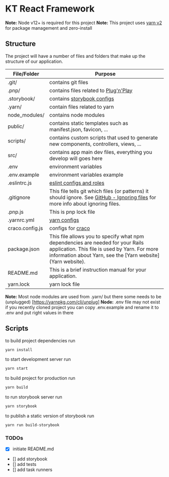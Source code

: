 <!-- markdownlint-disable line-length -->

# KT React Framework

**Note:** Node v12+ is required for this project
**Note:** This project uses [yarn v2](https://yarnpkg.com/) for package management and zero-install

## Structure

The project will have a number of files and folders that make up the structure of our application.

| File/Folder | Purpose |
| ----------- | ------- |
| .git/ | contains git files|
| .pnp/ | contains files related to [Plug'n'Play](https://yarnpkg.com/features/pnp)
| .storybook/ | contains [storybook configs](https://storybook.js.org/docs/react/configure/overview) |
| .yarn/ | contain files related to yarn |
| node_modules/ | contains node modules |
| public/ | contains static templates such as manifest.json, favicon, ... |
| scripts/ | contains custom scripts that used to generate new components, controllers, views, ...|
| src/ | contains app main dev files, everything you develop will goes here |
| .env | environment variables |
| .env.example | environment variables example |
| .eslintrc.js | [eslint configs and roles](https://eslint.org/docs/developer-guide/shareable-configs) |
| .gitignore | This file tells git which files (or patterns) it should ignore. See [GitHub - Ignoring files](https://help.github.com/articles/ignoring-files) for more info about ignoring files. |
| .pnp.js | This is pnp lock file |
| .yarnrc.yml | [yarn configs](https://yarnpkg.com/configuration/manifest) |
| craco.config.js | configs for [craco](https://github.com/gsoft-inc/craco) |
| package.json | This file allows you to specify what npm dependencies are needed for your Rails application. This file is used by Yarn. For more information about Yarn, see the [Yarn website](Yarn website). |
| README.md | This is a brief instruction manual for your application. |
| yarn.lock | yarn lock file |

**Note:** Most node modules are used from .yarn/ but there some needs to be (unplugged) [https://yarnpkg.com/cli/unplug]
**Node:** .env file may not exist if you recently cloned project you can copy .env.example and rename it to .env and put right values in there

## Scripts

to build project dependencies run

```sh
yarn install
```

to start development server run

```sh
yarn start
```

to build project for production run

```sh
yarn build
```

to run storybook server run

```sh
yarn storybook
```

to publish a static version of storybook run

```sh
yarn run build-storybook
```

### TODOs

- [x] initiate README.md
- [] add storybook
- [] add tests
- [] add task runners

